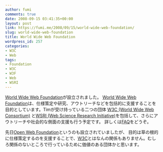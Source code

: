 ```yaml
---
author: fumi
comments: true
date: 2008-09-15 03:41:35+00:00
layout: post
link: https://fumi.me/2008/09/15/world-wide-web-foundation/
slug: world-wide-web-foundation
title: World Wide Web Foundation
wordpress_id: 257
categories:
- W3C
- Web
tags:
- Foundation
- W3C
- W3F
- Web
- WSRI
---
```


[World Wide Web Foundation](http://www.webfoundation.org/)が設立されました。
[World Wide Web Foundation](http://www.webfoundation.org/)は、仕様策定や研究、アウトリーチなどを包括的に支援することを目的としています。Timが受け持っている二つの団体 [W3C (World Wide Web Consortium)](http://www.w3.org) と[WSRI (Web Science Research Initiative)](http://webscience.org/)を包括して、さらにアウトリーチや社会的な側面の支援も行う予定です。
詳しくは[FAQ](http://www.webfoundation.org/faq/)をどうぞ。





先日[Open Web Foundation](http://openwebfoundation.org/)というのも設立されていましたが、
目的は草の根的に仕様策定するのを支援することで、[W3C](http://www.w3.org)とはなんの関係もありません。むしろ関係のないところで行っているために価値のある団体かと思います。

